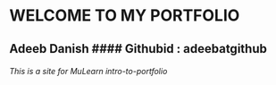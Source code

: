 # WELCOME TO MY PORTFOLIO

## Adeeb Danish            #### Githubid : adeebatgithub

###### This is a site for MuLearn intro-to-portfolio
